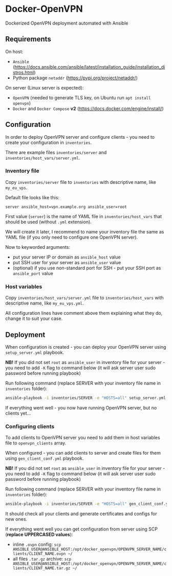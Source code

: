 # Docker-OpenVPN

Dockerized OpenVPN deployment automated with Ansible

## Requirements

On host:
- `Ansible` (https://docs.ansible.com/ansible/latest/installation_guide/installation_distros.html)
- Python package `netaddr` (https://pypi.org/project/netaddr/)

On server (Linux server is expected):
- `OpenVPN` (needed to generate TLS key, on Ubuntu run `apt install openvpn`)
- `Docker` and `Docker Compose` **v2** (https://docs.docker.com/engine/install/)

## Configuration

In order to deploy OpenVPN server and configure clients - you need to create your configuration in `inventories`.

There are example files `inventories/server` and `inventories/host_vars/server.yml`.

### Inventory file

Copy `inventories/server` file to `inventories` with descriptive name, like `my_eu_vps`.

Default file looks like this:
```
server ansible_host=vpn.example.org ansible_user=root
```

First value (`server`) is the name of YAML file in `inventories/host_vars` that should be used (without `.yml` extension).

We will create it later, I recommend to name your inventory file the same as YAML file (if you only need to configure one OpenVPN server).

Now to keyworded arguments:
- put your server IP or domain as `ansible_host` value
- put SSH user for your server as `ansible_user` value
- (optional) if you use non-standard port for SSH - put your SSH port as `ansible_port` value

### Host variables

Copy `inventories/host_vars/server.yml` file to `inventories/host_vars` with descriptive name, like `my_eu_vps.yml`.

All configuration lines have comment above them explaining what they do, change it to suit your case.

## Deployment

When configuration is created - you can deploy your OpenVPN server using `setup_server.yml` playbook.

**NB!** If you did not set `root` as `ansible_user` in inventory file for your server - you need to add `-K` flag to command below (it will ask server user sudo password before running playbook)

Run following command (replace SERVER with your inventory file name in `inventories` folder):
```bash
ansible-playbook -i inventories/SERVER -e "HOSTS=all" setup_server.yml -vv
```

If everything went well - you now have running OpenVPN server, but no clients yet...

### Configuring clients

To add clients to OpenVPN server you need to add them in host variables file to `openvpn_clients` array.

When configured - you can add clients to server and create files for them using `gen_client_conf.yml` playbook.

**NB!** If you did not set `root` as `ansible_user` in inventory file for your server - you need to add `-K` flag to command below (it will ask server user sudo password before running playbook)

Run following command (replace SERVER with your inventory file name in `inventories` folder):
```bash
ansible-playbook -i inventories/SERVER -e "HOSTS=all" gen_client_conf.yml -vv
```

It should check all your clients and generate certificates and configs for new ones.

If everything went well you can get configuration from server using SCP (**replace UPPERCASED values**):
- inline `.ovpn` config: `scp ANSIBLE_USER@ANSIBLE_HOST:/opt/docker_openvpn/OPENVPN_SERVER_NAME/clients/CLIENT_NAME.ovpn ~/`
- all files `.tar.gz` archive: `scp ANSIBLE_USER@ANSIBLE_HOST:/opt/docker_openvpn/OPENVPN_SERVER_NAME/clients/CLIENT_NAME.tar.gz ~/`
